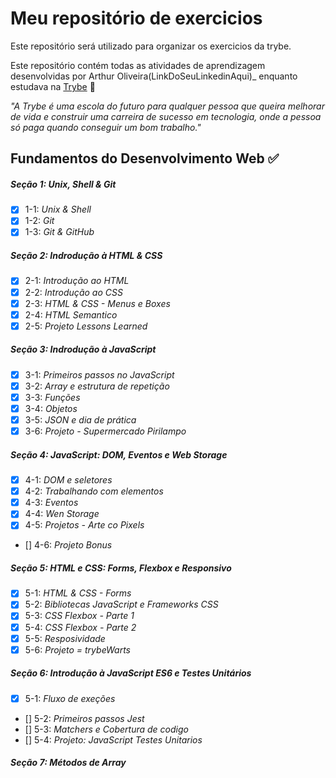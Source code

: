 # Meu repositório de exercicios

Este repositório será utilizado para organizar os exercicios da trybe.

Este repositório contém todas as atividades de aprendizagem desenvolvidas por Arthur Oliveira(LinkDoSeuLinkedinAqui)_ enquanto estudava na [Trybe](https://www.betrybe.com/) 🚀

_"A Trybe é uma escola do futuro para qualquer pessoa que queira melhorar de vida e construir uma carreira de sucesso em tecnologia, onde a pessoa só paga quando conseguir um bom trabalho."_

## Fundamentos do Desenvolvimento Web ✅

##### Seção 1: Unix, Shell & Git

- [X] 1-1: _Unix & Shell_
- [X] 1-2: _Git_
- [X] 1-3: _Git & GitHub_

##### Seção 2: Indrodução à HTML & CSS
- [X] 2-1: _Introdução ao HTML_
- [X] 2-2: _Introdução ao CSS_
- [X] 2-3: _HTML & CSS - Menus e Boxes_
- [X] 2-4: _HTML Semantico_
- [X] 2-5: _Projeto Lessons Learned_

##### Seção 3: Indrodução à JavaScript
- [X] 3-1: _Primeiros passos no JavaScript_
- [X] 3-2: _Array e estrutura de repetição_
- [X] 3-3: _Funções_
- [X] 3-4: _Objetos_
- [X] 3-5: _JSON e dia de prática_
- [X] 3-6: _Projeto - Supermercado Pirilampo_

##### Seção 4: JavaScript: DOM, Eventos e Web Storage
- [X] 4-1: _DOM e seletores_
- [X] 4-2: _Trabalhando com elementos_
- [X] 4-3: _Eventos_
- [X] 4-4: _Wen Storage_
- [X] 4-5: _Projetos - Arte co Pixels_
- [] 4-6: _Projeto Bonus_

##### Seção 5: HTML e CSS: Forms, Flexbox e Responsivo
- [X] 5-1: _HTML & CSS - Forms_
- [X] 5-2: _Bibliotecas JavaScript e Frameworks CSS_
- [X] 5-3: _CSS Flexbox - Parte 1_
- [X] 5-4: _CSS Flexbox - Parte 2_
- [X] 5-5: _Resposividade_
- [X] 5-6: _Projeto = trybeWarts_

##### Seção 6: Introdução à JavaScript ES6 e Testes Unitários
- [X] 5-1: _Fluxo de exeções_
- [] 5-2: _Primeiros passos Jest_
- [] 5-3: _Matchers e Cobertura de codigo_
- [] 5-4: _Projeto: JavaScript Testes Unitarios_

##### Seção 7: Métodos de Array

